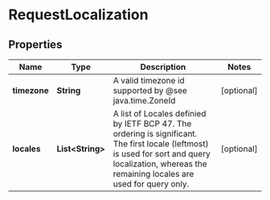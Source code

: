 
# RequestLocalization

## Properties
Name | Type | Description | Notes
------------ | ------------- | ------------- | -------------
**timezone** | **String** | A valid timezone id supported by @see java.time.ZoneId |  [optional]
**locales** | **List&lt;String&gt;** | A list of Locales definied by IETF BCP 47.  The ordering is significant.  The first locale (leftmost) is used for sort and query localization, whereas the remaining locales are used for query only. |  [optional]



